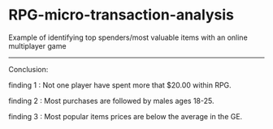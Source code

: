 RPG-micro-transaction-analysis
==============================
Example of identifying top spenders/most valuable items with an online multiplayer game


***

Conclusion:

finding 1
  : Not one player have spent more that $20.00 within RPG.

finding 2
  : Most purchases are followed by males ages 18-25.

finding 3
  : Most popular items prices are below the average in the GE.
